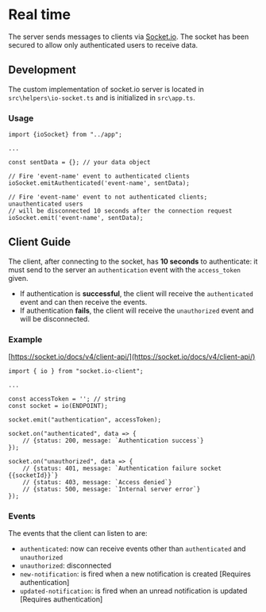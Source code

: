 # Real time

The server sends messages to clients via [Socket.io](https://socket.io/).
The socket has been secured to allow only authenticated users to receive data.

## Development
The custom implementation of socket.io server is located in `src\helpers\io-socket.ts` and is initialized in `src\app.ts`.

### Usage

```
import {ioSocket} from "../app";

...

const sentData = {}; // your data object

// Fire 'event-name' event to authenticated clients
ioSocket.emitAuthenticated('event-name', sentData); 

// Fire 'event-name' event to not authenticated clients; unauthenticated users
// will be disconnected 10 seconds after the connection request
ioSocket.emit('event-name', sentData);

```

## Client Guide

The client, after connecting to the socket, has **10 seconds** to authenticate: 
it must send to the server an `authentication` event with the `access_token` given.

- If authentication is **successful**, the client will receive the `authenticated` event and can then receive the events.
- If authentication **fails**, the client will receive the `unauthorized` event and will be disconnected.

### Example

[https://socket.io/docs/v4/client-api/](https://socket.io/docs/v4/client-api/)

```
import { io } from "socket.io-client";

...

const accessToken = ''; // string
const socket = io(ENDPOINT);

socket.emit("authentication", accessToken);

socket.on("authenticated", data => {
    // {status: 200, message: `Authentication success`}
});
    
socket.on("unauthorized", data => {
    // {status: 401, message: `Authentication failure socket {{socketId}}`}
    // {status: 403, message: `Access denied`}
    // {status: 500, message: `Internal server error`}
});

```

### Events
The events that the client can listen to are:
- `authenticated`: now can receive events other than `authenticated` and `unauthorized`
- `unauthorized`: disconnected
- `new-notification`: is fired when a new notification is created [Requires authentication]
- `updated-notification`: is fired when an unread notification is updated [Requires authentication]
